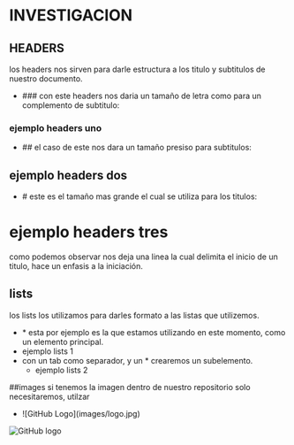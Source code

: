 # INVESTIGACION
## HEADERS
los headers nos sirven para darle estructura a los titulo y subtitulos de nuestro documento.
* \### con este headers nos daria un tamaño de letra como para un complemento de subtitulo:
### ejemplo headers uno
* \## el caso de este nos dara un tamaño presiso para subtitulos:
## ejemplo headers dos
* \# este es el tamaño mas grande el cual se utiliza para los titulos:
# ejemplo headers tres
como podemos observar nos deja una linea la cual delimita el inicio de un titulo, hace un enfasis a la iniciación.

## lists
los lists los utilizamos para darles formato a las listas que utilizemos.
* \* esta por ejemplo es la que estamos utilizando en este momento, como un elemento principal.
* ejemplo lists 1
* con un tab como separador, y un * crearemos un subelemento.
    * ejemplo lists 2

##images 
si tenemos la imagen dentro de nuestro repositorio solo necesitaremos, utilzar 
* \!\[GitHub Logo]\(images/logo.jpg)

![GitHub logo]()

